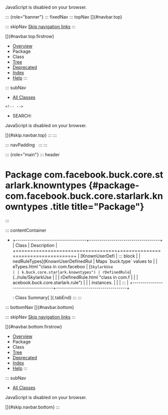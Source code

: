 <div>

JavaScript is disabled on your browser.

</div>

::: {role="banner"}
::: fixedNav
::: topNav
[]{#navbar.top}

::: skipNav
[Skip navigation links](#skip.navbar.top "Skip navigation links")
:::

[]{#navbar.top.firstrow}

-   [Overview](../../../../../../index.html)
-   Package
-   Class
-   [Tree](package-tree.html)
-   [Deprecated](../../../../../../deprecated-list.html)
-   [Index](../../../../../../index-all.html)
-   [Help](../../../../../../help-doc.html)
:::

::: subNav
-   [All Classes](../../../../../../allclasses.html)

```{=html}
<!-- -->
```
-   SEARCH:

<div>

<div>

JavaScript is disabled on your browser.

</div>

</div>

[]{#skip.navbar.top}
:::
:::

::: navPadding
 
:::
:::

::: {role="main"}
::: header
# Package com.facebook.buck.core.starlark.knowntypes {#package-com.facebook.buck.core.starlark.knowntypes .title title="Package"}
:::

::: contentContainer
-   +-----------------------------------+-----------------------------------+
    | Class                             | Description                       |
    +===================================+===================================+
    | [KnownUserDefi                    | ::: block                         |
    | nedRuleTypes](KnownUserDefinedRul | Maps \`buck.type\` values to      |
    | eTypes.html "class in com.faceboo | [`SkylarkUse                      |
    | k.buck.core.starlark.knowntypes") | rDefinedRule`](../rule/SkylarkUse |
    |                                   | rDefinedRule.html "class in com.f |
    |                                   | acebook.buck.core.starlark.rule") |
    |                                   | instances.                        |
    |                                   | :::                               |
    +-----------------------------------+-----------------------------------+

    : Class Summary[ ]{.tabEnd}
:::
:::

::: bottomNav
[]{#navbar.bottom}

::: skipNav
[Skip navigation links](#skip.navbar.bottom "Skip navigation links")
:::

[]{#navbar.bottom.firstrow}

-   [Overview](../../../../../../index.html)
-   Package
-   Class
-   [Tree](package-tree.html)
-   [Deprecated](../../../../../../deprecated-list.html)
-   [Index](../../../../../../index-all.html)
-   [Help](../../../../../../help-doc.html)
:::

::: subNav
-   [All Classes](../../../../../../allclasses.html)

<div>

<div>

JavaScript is disabled on your browser.

</div>

</div>

[]{#skip.navbar.bottom}
:::
